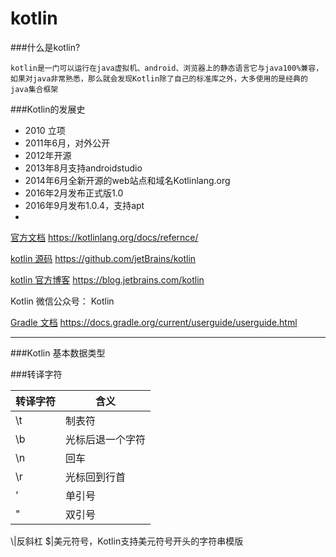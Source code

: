 # kotlin

###什么是kotlin?

    kotlin是一门可以运行在java虚拟机、android、浏览器上的静态语言它与java100%兼容，如果对java非常熟悉，那么就会发现Kotlin除了自己的标准库之外，大多使用的是经典的java集合框架
    
    
    
###Kotlin的发展史

- 2010 立项
- 2011年6月，对外公开
- 2012年开源
- 2013年8月支持androidstudio
- 2014年6月全新开源的web站点和域名Kotlinlang.org
- 2016年2月发布正式版1.0
- 2016年9月发布1.0.4，支持apt
- 

[官方文档](https://kotlinlang.org/docs/refernce/) https://kotlinlang.org/docs/refernce/

[kotlin 源码](https://github.com/jetBrains/kotlin) https://github.com/jetBrains/kotlin

[kotlin 官方博客](https://blog.jetbrains.com/kotlin) https://blog.jetbrains.com/kotlin

Kotlin 微信公众号： Kotlin

[Gradle 文档](https://docs.gradle.org/current/userguide/userguide.html) https://docs.gradle.org/current/userguide/userguide.html


---

###Kotlin 基本数据类型

 ###转译字符
 
 

转译字符 | 含义
---|---
\t | 制表符
\b| 光标后退一个字符
\n|回车
\r|光标回到行首
\'|单引号
\"|双引号
\\|反斜杠
\$|美元符号，Kotlin支持美元符号开头的字符串模版







